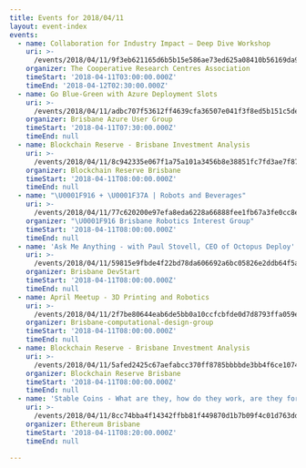 ```yaml
---
title: Events for 2018/04/11
layout: event-index
events:
  - name: Collaboration for Industry Impact – Deep Dive Workshop
    uri: >-
      /events/2018/04/11/9f3eb621165d6b5b15e586ae73ed625a08410b56169da9352ca2f2441dc77a13
    organizer: The Cooperative Research Centres Association
    timeStart: '2018-04-11T03:00:00.000Z'
    timeEnd: '2018-04-12T02:30:00.000Z'
  - name: Go Blue-Green with Azure Deployment Slots
    uri: >-
      /events/2018/04/11/adbc707f53612ff4639cfa36507e041f3f8ed5b151c5deef040bb8c1b9be4f66
    organizer: Brisbane Azure User Group
    timeStart: '2018-04-11T07:30:00.000Z'
    timeEnd: null
  - name: Blockchain Reserve - Brisbane Investment Analysis
    uri: >-
      /events/2018/04/11/8c942335e067f1a75a101a3456b8e38851fc7fd3ae7f87931e84ecd829625867
    organizer: Blockchain Reserve Brisbane
    timeStart: '2018-04-11T08:00:00.000Z'
    timeEnd: null
  - name: "\U0001F916 + \U0001F37A | Robots and Beverages"
    uri: >-
      /events/2018/04/11/77c620200e97efa8eda6228a66888fee1fb67a3fe0cc8e38d0c5bc09a32cb59b
    organizer: "\U0001F916 Brisbane Robotics Interest Group"
    timeStart: '2018-04-11T08:00:00.000Z'
    timeEnd: null
  - name: 'Ask Me Anything - with Paul Stovell, CEO of Octopus Deploy'
    uri: >-
      /events/2018/04/11/59815e9fbde4f22bd78da606692a6bc05826e2ddb64f5acdcb82a1a0efdaea94
    organizer: Brisbane DevStart
    timeStart: '2018-04-11T08:00:00.000Z'
    timeEnd: null
  - name: April Meetup - 3D Printing and Robotics
    uri: >-
      /events/2018/04/11/2f7be80644eab6de5bb0a10ccfcbfde0d7d8793ffa059edd9126a8bdc4e6845c
    organizer: Brisbane-computational-design-group
    timeStart: '2018-04-11T08:00:00.000Z'
    timeEnd: null
  - name: Blockchain Reserve - Brisbane Investment Analysis
    uri: >-
      /events/2018/04/11/5afed2425c67aefabcc370ff8785bbbbde3bb4f6ce1074f5dc83cf1551f23392
    organizer: Blockchain Reserve Brisbane
    timeStart: '2018-04-11T08:00:00.000Z'
    timeEnd: null
  - name: 'Stable Coins - What are they, how do they work, are they for real?'
    uri: >-
      /events/2018/04/11/8cc74bba4f14342ffbb81f449870d1b7b09f4c01d763dd4535788be615123077
    organizer: Ethereum Brisbane
    timeStart: '2018-04-11T08:20:00.000Z'
    timeEnd: null

---
```

